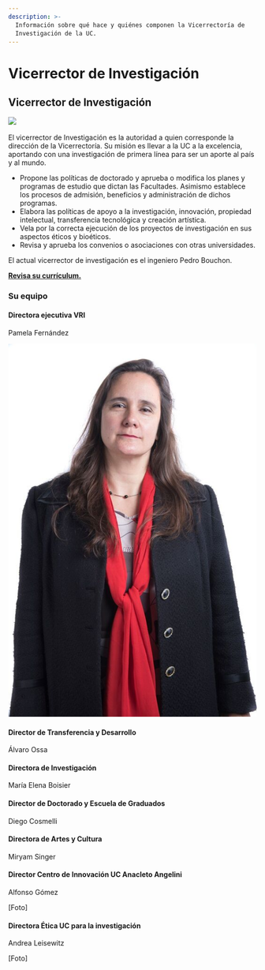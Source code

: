 ```yaml
---
description: >-
  Información sobre qué hace y quiénes componen la Vicerrectoría de
  Investigación de la UC.
---
```


# Vicerrector de Investigación

## Vicerrector de Investigación

![](../../../.gitbook/assets/vicerrector-investigacion-pedro-bouchon.jpg)

El vicerrector de Investigación es la autoridad a quien corresponde la dirección de la Vicerrectoría. Su misión es llevar a la UC a la excelencia, aportando con una investigación de primera línea para ser un aporte al país y al mundo.  


* Propone las políticas de doctorado y aprueba o modifica los planes y programas de estudio que dictan las Facultades. Asimismo establece los procesos de admisión, beneficios y administración de dichos programas.
* Elabora las políticas de apoyo a la investigación, innovación, propiedad intelectual, transferencia tecnológica y creación artística.
* Vela por la correcta ejecución de los proyectos de investigación en sus aspectos éticos y bioéticos.
* Revisa y aprueba los convenios o asociaciones con otras universidades.

El actual vicerrector de investigación es el ingeniero Pedro Bouchon.  


[**Revisa su currículum.**](https://www.ing.uc.cl/academicos-e-investigadores/pedro-alejandro-bouchon-aguirre/)  


### Su equipo 

#### Directora ejecutiva VRI

Pamela Fernández  


![](../../../.gitbook/assets/pamela_fernandez-directora-ejecutiva-vicerrectoria-investigacion.jpg)

#### Director de Transferencia y Desarrollo

Álvaro Ossa  


#### Directora de Investigación

María Elena Boisier  


#### Director de Doctorado y Escuela de Graduados

Diego Cosmelli  


#### Directora de Artes y Cultura

Miryam Singer  


#### Director Centro de Innovación UC Anacleto Angelini

Alfonso Gómez

\[Foto\]  


#### Directora Ética UC para la investigación

Andrea Leisewitz

\[Foto\]

